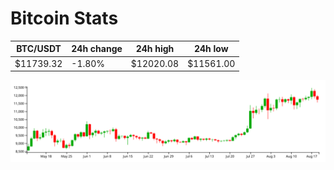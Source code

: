 # Bitcoin Stats

BTC/USDT|24h change|24h high|24h low|
|---|---|---|---|
|$11739.32|-1.80%|$12020.08|$11561.00|

<img src="./chart.svg">
